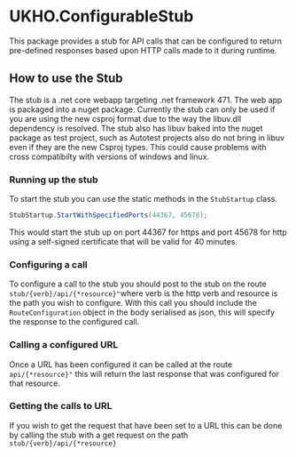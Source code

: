 # UKHO.ConfigurableStub

This package provides a stub for API calls that can be configured to return pre-defined responses based upon HTTP calls made to it during runtime.

## How to use the Stub

The stub is a .net core webapp targeting .net framework 471. The web app is packaged into a nuget package. Currently the stub can only be used if you are using the new csproj format due to the way the libuv.dll dependency is resolved.
The stub also has libuv baked into the nuget package as test project, such as Autotest projects also do not bring in libuv even if they are the new Csproj types. This could cause problems with cross compatibilty with versions of windows and linux.

### Running up the stub

To start the stub you can use the static methods in the `StubStartup` class. 
```cs
StubStartup.StartWithSpecifiedPorts(44367, 45678);
```
This would start the stub up on port 44367 for https and port 45678 for http using a self-signed certificate that will be valid for 40 minutes.

### Configuring a call

To configure a call to the stub you should post to the stub on the route `stub/{verb}/api/{*resource}"`where verb is the http verb and resource is the path you wish to configure. With this call you should include the `RouteConfiguration` object in the body serialised as json, this will specify the response to the configured call.

### Calling a configured URL

Once a URL has been configured it can be called at the route `api/{*resource}"` this will return the last response that was configured for that resource.

### Getting the calls to URL

If you wish to get the request that have been set to a URL this can be done by calling the stub with a get request on the path `stub/{verb}/api/{*resource}`

